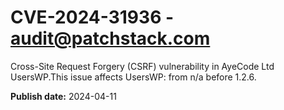 # CVE-2024-31936 - audit@patchstack.com

Cross-Site Request Forgery (CSRF) vulnerability in AyeCode Ltd UsersWP.This issue affects UsersWP: from n/a before 1.2.6.



**Publish date:** 2024-04-11
